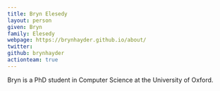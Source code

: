 ```yaml
---
title: Bryn Elesedy
layout: person
given: Bryn
family: Elesedy
webpage: https://brynhayder.github.io/about/
twitter: 
github: brynhayder
actionteam: true
---
```


Bryn is a PhD student in Computer Science at the University of Oxford.
